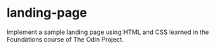 # landing-page
Implement a sample landing page using HTML and CSS learned in the Foundations course of The Odin Project.
